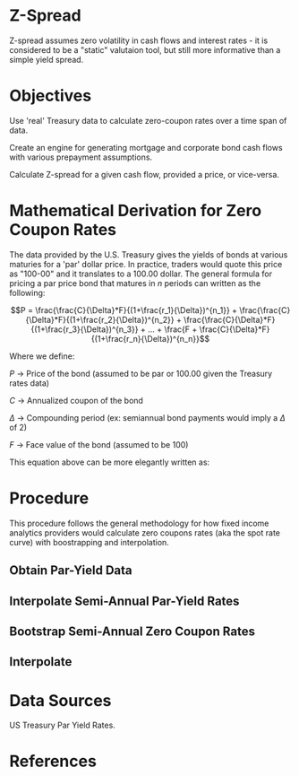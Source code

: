 # Z-Spread 

Z-spread assumes zero volatility in cash flows and interest rates - it is considered to be a "static" valutaion tool, but still more informative than a simple yield spread.

# Objectives
Use 'real' Treasury data to calculate zero-coupon rates over a time span of data. 

Create an engine for generating mortgage and corporate bond cash flows with various prepayment assumptions.

Calculate Z-spread for a given cash flow, provided a price, or vice-versa.

# Mathematical Derivation for Zero Coupon Rates

The data provided by the U.S. Treasury gives the yields of bonds at various maturies for a 'par' dollar price. In practice, traders would quote this price as "100-00" and it translates to a 100.00 dollar. The general formula for pricing a par price bond that matures in $n$ periods can written as the following:

```math
P = \frac{\frac{C}{\Delta}*F}{(1+\frac{r_1}{\Delta})^{n_1}} + \frac{\frac{C}{\Delta}*F}{(1+\frac{r_2}{\Delta})^{n_2}} + \frac{\frac{C}{\Delta}*F}{(1+\frac{r_3}{\Delta})^{n_3}} + ... +  \frac{F + \frac{C}{\Delta}*F}{(1+\frac{r_n}{\Delta})^{n_n}}
```
Where we define:

$P$ -> Price of the bond (assumed to be par or 100.00 given the Treasury rates data)

$C$ -> Annualized coupon of the bond

$\Delta$ -> Compounding period (ex: semiannual bond payments would imply a $\Delta$ of 2)

$F$ -> Face value of the bond (assumed to be 100)

This equation above can be more elegantly written as:






# Procedure
This procedure follows the general methodology for how fixed income analytics providers would calculate zero coupons rates (aka the spot rate curve) with boostrapping and interpolation. 

## Obtain Par-Yield Data
## Interpolate Semi-Annual Par-Yield Rates
## Bootstrap Semi-Annual Zero Coupon Rates
## Interpolate 

# Data Sources

US Treasury Par Yield Rates.

# References



